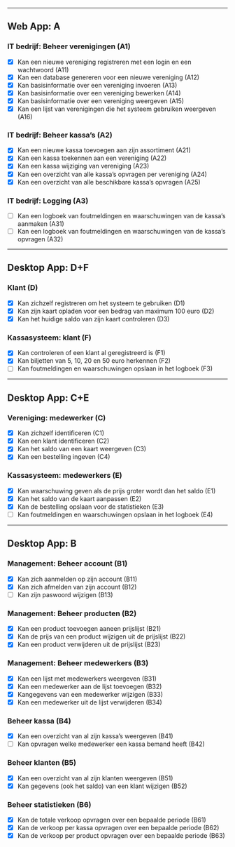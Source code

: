 ﻿---

## Web App: A

### IT bedrijf: Beheer verenigingen (A1)
- [x] Kan een nieuwe vereniging registreren met een login en een wachtwoord (A11)
- [x] Kan een database genereren voor een nieuwe vereniging (A12)
- [x] Kan basisinformatie over een vereniging invoeren (A13)
- [x] Kan basisinformatie over een vereniging bewerken (A14)
- [x] Kan basisinformatie over een vereniging weergeven (A15)
- [x] Kan een lijst van verenigingen die het systeem gebruiken weergeven (A16)

### IT bedrijf: Beheer kassa’s (A2)
- [x] Kan een nieuwe kassa toevoegen aan zijn assortiment (A21)
- [x] Kan een kassa toekennen aan een vereniging (A22)
- [x] Kan een kassa wijziging van vereniging (A23)
- [x] Kan een overzicht van alle kassa’s opvragen per vereniging (A24)
- [x] Kan een overzicht van alle beschikbare kassa’s opvragen (A25)

### IT bedrijf: Logging (A3)
- [ ] Kan een logboek van foutmeldingen en waarschuwingen van de kassa’s aanmaken (A31)
- [ ] Kan een logboek van foutmeldingen en waarschuwingen van de kassa’s opvragen (A32)

---

## Desktop App: D+F

### Klant (D)
- [x] Kan zichzelf registreren om het systeem te gebruiken (D1)
- [x] Kan zijn kaart opladen voor een bedrag van maximum 100 euro (D2)
- [x] Kan het huidige saldo van zijn kaart controleren (D3)

### Kassasysteem: klant (F)
- [x] Kan controleren of een klant al geregistreerd is (F1)
- [x] Kan biljetten van 5, 10, 20 en 50 euro herkennen (F2)
- [ ] Kan foutmeldingen en waarschuwingen opslaan in het logboek (F3)

---

## Desktop App: C+E

### Vereniging: medewerker (C)
- [x] Kan zichzelf identificeren (C1)
- [x] Kan een klant identificeren (C2)
- [x] Kan het saldo van een kaart weergeven (C3)
- [x] Kan een bestelling ingeven (C4)

### Kassasysteem: medewerkers (E)
- [x] Kan waarschuwing geven als de prijs groter wordt dan het saldo (E1)
- [x] Kan het saldo van de kaart aanpassen (E2)
- [x] Kan de bestelling opslaan voor de statistieken (E3)
- [ ] Kan foutmeldingen en waarschuwingen opslaan in het logboek (E4)

---

## Desktop App: B

### Management: Beheer account (B1)
- [x] Kan zich aanmelden op zijn account (B11)
- [x] Kan zich afmelden van zijn account (B12)
- [ ] Kan zijn paswoord wijzigen (B13)

### Management: Beheer producten (B2)
- [x] Kan een product toevoegen aaneen prijslijst (B21)
- [x] Kan de prijs van een product wijzigen uit de prijslijst (B22)
- [x] Kan een product verwijderen uit de prijslijst (B23)

### Management: Beheer medewerkers (B3)
- [x] Kan een lijst met medewerkers weergeven (B31)
- [x] Kan een medewerker aan de lijst toevoegen (B32)
- [x] Kangegevens van een medewerker wijzigen (B33)
- [x] Kan een medewerker uit de lijst verwijderen (B34)

### Beheer kassa (B4)
- [x] Kan een overzicht van al zijn kassa’s weergeven (B41)
- [ ] Kan opvragen welke medewerker een kassa bemand heeft (B42)

### Beheer klanten (B5)
- [x] Kan een overzicht van al zijn klanten weergeven (B51)
- [x] Kan gegevens (ook het saldo) van een klant wijzigen (B52)

### Beheer statistieken (B6)
- [x] Kan de totale verkoop opvragen over een bepaalde periode (B61)
- [x] Kan de verkoop per kassa opvragen over een bepaalde periode (B62)
- [x] Kan de verkoop per product opvragen over een bepaalde periode (B63)